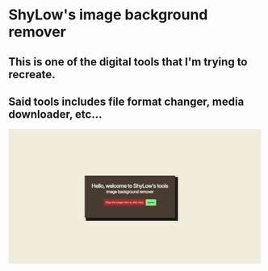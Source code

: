 <div style="justify-content: center;">
	<h1>ShyLow's image background remover</h1>
	<h2>This is one of the digital tools that I'm trying to recreate.</h2>
	<h2>Said tools includes file format changer, media downloader, etc...</h2>
	<img src="readme-img/shylow-img-bg-rmvr.png" width="500px">
</div>